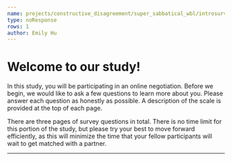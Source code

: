```yaml
---
name: projects/constructive_disagreement/super_sabbatical_wbl/introsurvey_preamble.md
type: noResponse
rows: 1
author: Emily Hu
---
```


# Welcome to our study!

In this study, you will be participating in an online negotiation. Before we begin, we would like to ask a few questions to learn more about you. Please answer each question as honestly as possible. A description of the scale is provided at the top of each page.

There are three pages of survey questions in total. There is no time limit for this portion of the study, but please try your best to move forward efficiently, as this will minimize the time that your fellow participants will wait to get matched with a partner.

---
